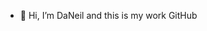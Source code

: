 - 👋 Hi, I’m DaNeil and this is my work GitHub

<!---
ncc-DaNeilC/ncc-DaNeilC is a ✨ special ✨ repository because its `README.md` (this file) appears on your GitHub profile.
You can click the Preview link to take a look at your changes.
--->
